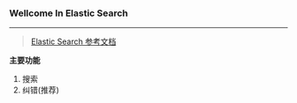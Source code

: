 ###  Wellcome In Elastic Search 

---
> [Elastic Search 参考文档](https://www.elastic.co/guide/en/elasticsearch/reference/7.x/index.html)    

  **主要功能**    
  
  1. 搜索
  2. 纠错(推荐)  
  
  